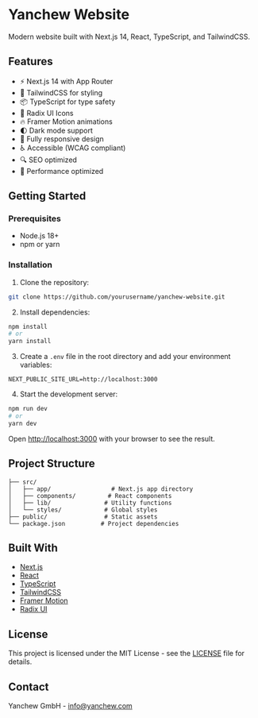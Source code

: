# Yanchew Website

Modern website built with Next.js 14, React, TypeScript, and TailwindCSS.

## Features

- ⚡️ Next.js 14 with App Router
- 💨 TailwindCSS for styling
- 📦 TypeScript for type safety
- 🎨 Radix UI Icons
- 🔥 Framer Motion animations
- 🌓 Dark mode support
- 📱 Fully responsive design
- ♿️ Accessible (WCAG compliant)
- 🔍 SEO optimized
- 🚀 Performance optimized

## Getting Started

### Prerequisites

- Node.js 18+ 
- npm or yarn

### Installation

1. Clone the repository:
```bash
git clone https://github.com/yourusername/yanchew-website.git
```

2. Install dependencies:
```bash
npm install
# or
yarn install
```

3. Create a `.env` file in the root directory and add your environment variables:
```env
NEXT_PUBLIC_SITE_URL=http://localhost:3000
```

4. Start the development server:
```bash
npm run dev
# or
yarn dev
```

Open [http://localhost:3000](http://localhost:3000) with your browser to see the result.

## Project Structure

```
├── src/
│   ├── app/                 # Next.js app directory
│   ├── components/         # React components
│   ├── lib/               # Utility functions
│   └── styles/            # Global styles
├── public/                # Static assets
└── package.json          # Project dependencies
```

## Built With

- [Next.js](https://nextjs.org/)
- [React](https://reactjs.org/)
- [TypeScript](https://www.typescriptlang.org/)
- [TailwindCSS](https://tailwindcss.com/)
- [Framer Motion](https://www.framer.com/motion/)
- [Radix UI](https://www.radix-ui.com/)

## License

This project is licensed under the MIT License - see the [LICENSE](LICENSE) file for details.

## Contact

Yanchew GmbH - info@yanchew.com 
